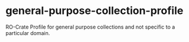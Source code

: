 # general-purpose-collection-profile
RO-Crate Profile for general purpose collections and not specific to a particular domain.
